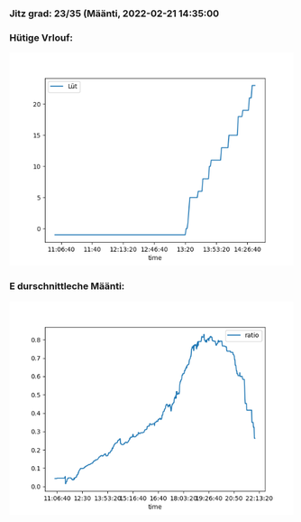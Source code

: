 ### Jitz grad: 23/35 (Määnti, 2022-02-21 14:35:00

### Hütige Vrlouf:
![Graph](Today.png)

### E durschnittleche Määnti:
![Graph](Määnti.png)